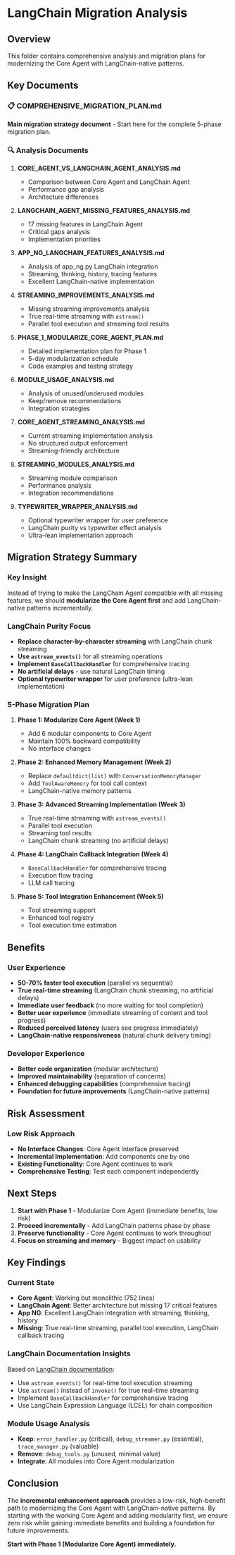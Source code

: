 # LangChain Migration Analysis

## Overview

This folder contains comprehensive analysis and migration plans for modernizing the Core Agent with LangChain-native patterns.

## Key Documents

### **📋 COMPREHENSIVE_MIGRATION_PLAN.md**
**Main migration strategy document** - Start here for the complete 5-phase migration plan.

### **🔍 Analysis Documents**

1. **CORE_AGENT_VS_LANGCHAIN_AGENT_ANALYSIS.md**
   - Comparison between Core Agent and LangChain Agent
   - Performance gap analysis
   - Architecture differences

2. **LANGCHAIN_AGENT_MISSING_FEATURES_ANALYSIS.md**
   - 17 missing features in LangChain Agent
   - Critical gaps analysis
   - Implementation priorities

3. **APP_NG_LANGCHAIN_FEATURES_ANALYSIS.md**
   - Analysis of app_ng.py LangChain integration
   - Streaming, thinking, history, tracing features
   - Excellent LangChain-native implementation

4. **STREAMING_IMPROVEMENTS_ANALYSIS.md**
   - Missing streaming improvements analysis
   - True real-time streaming with `astream()`
   - Parallel tool execution and streaming tool results

5. **PHASE_1_MODULARIZE_CORE_AGENT_PLAN.md**
   - Detailed implementation plan for Phase 1
   - 5-day modularization schedule
   - Code examples and testing strategy

6. **MODULE_USAGE_ANALYSIS.md**
   - Analysis of unused/underused modules
   - Keep/remove recommendations
   - Integration strategies

7. **CORE_AGENT_STREAMING_ANALYSIS.md**
   - Current streaming implementation analysis
   - No structured output enforcement
   - Streaming-friendly architecture

8. **STREAMING_MODULES_ANALYSIS.md**
   - Streaming module comparison
   - Performance analysis
   - Integration recommendations

9. **TYPEWRITER_WRAPPER_ANALYSIS.md**
   - Optional typewriter wrapper for user preference
   - LangChain purity vs typewriter effect analysis
   - Ultra-lean implementation approach

## Migration Strategy Summary

### **Key Insight**
Instead of trying to make the LangChain Agent compatible with all missing features, we should **modularize the Core Agent first** and add LangChain-native patterns incrementally.

### **LangChain Purity Focus**
- **Replace character-by-character streaming** with LangChain chunk streaming
- **Use `astream_events()`** for all streaming operations
- **Implement `BaseCallbackHandler`** for comprehensive tracing
- **No artificial delays** - use natural LangChain timing
- **Optional typewriter wrapper** for user preference (ultra-lean implementation)

### **5-Phase Migration Plan**

1. **Phase 1: Modularize Core Agent (Week 1)**
   - Add 6 modular components to Core Agent
   - Maintain 100% backward compatibility
   - No interface changes

2. **Phase 2: Enhanced Memory Management (Week 2)**
   - Replace `defaultdict(list)` with `ConversationMemoryManager`
   - Add `ToolAwareMemory` for tool call context
   - LangChain-native memory patterns

3. **Phase 3: Advanced Streaming Implementation (Week 3)**
   - True real-time streaming with `astream_events()`
   - Parallel tool execution
   - Streaming tool results
   - LangChain chunk streaming (no artificial delays)

4. **Phase 4: LangChain Callback Integration (Week 4)**
   - `BaseCallbackHandler` for comprehensive tracing
   - Execution flow tracing
   - LLM call tracing

5. **Phase 5: Tool Integration Enhancement (Week 5)**
   - Tool streaming support
   - Enhanced tool registry
   - Tool execution time estimation

## Benefits

### **User Experience**
- **50-70% faster tool execution** (parallel vs sequential)
- **True real-time streaming** (LangChain chunk streaming, no artificial delays)
- **Immediate user feedback** (no more waiting for tool completion)
- **Better user experience** (immediate streaming of content and tool progress)
- **Reduced perceived latency** (users see progress immediately)
- **LangChain-native responsiveness** (natural chunk delivery timing)

### **Developer Experience**
- **Better code organization** (modular architecture)
- **Improved maintainability** (separation of concerns)
- **Enhanced debugging capabilities** (comprehensive tracing)
- **Foundation for future improvements** (LangChain-native patterns)

## Risk Assessment

### **Low Risk Approach**
- **No Interface Changes**: Core Agent interface preserved
- **Incremental Implementation**: Add components one by one
- **Existing Functionality**: Core Agent continues to work
- **Comprehensive Testing**: Test each component independently

## Next Steps

1. **Start with Phase 1** - Modularize Core Agent (immediate benefits, low risk)
2. **Proceed incrementally** - Add LangChain patterns phase by phase
3. **Preserve functionality** - Core Agent continues to work throughout
4. **Focus on streaming and memory** - Biggest impact on usability

## Key Findings

### **Current State**
- **Core Agent**: Working but monolithic (752 lines)
- **LangChain Agent**: Better architecture but missing 17 critical features
- **App NG**: Excellent LangChain integration with streaming, thinking, history
- **Missing**: True real-time streaming, parallel tool execution, LangChain callback tracing

### **LangChain Documentation Insights**
Based on [LangChain documentation](https://python.langchain.com/docs/how_to/tool_stream_events/):
- Use `astream_events()` for real-time tool execution streaming
- Use `astream()` instead of `invoke()` for true real-time streaming
- Implement `BaseCallbackHandler` for comprehensive tracing
- Use LangChain Expression Language (LCEL) for chain composition

### **Module Usage Analysis**
- **Keep**: `error_handler.py` (critical), `debug_streamer.py` (essential), `trace_manager.py` (valuable)
- **Remove**: `debug_tools.py` (unused, minimal value)
- **Integrate**: All modules into Core Agent modularization

## Conclusion

The **incremental enhancement approach** provides a low-risk, high-benefit path to modernizing the Core Agent with LangChain-native patterns. By starting with the working Core Agent and adding modularity first, we ensure zero risk while gaining immediate benefits and building a foundation for future improvements.

**Start with Phase 1 (Modularize Core Agent) immediately.**
